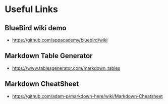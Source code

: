 # Useful Links

## BlueBird wiki demo
* https://github.com/appacademy/bluebird/wiki

## Markdown Table Generator
* https://www.tablesgenerator.com/markdown_tables

## Markdown CheatSheet
* https://github.com/adam-p/markdown-here/wiki/Markdown-Cheatsheet